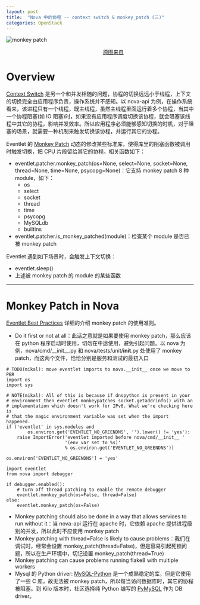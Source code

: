 ```yaml
---
layout: post
title:  "Nova 中的协程 -- context switch & monkey_patch (三)"
categories: OpenStack
---
```



![monkey patch](http://7xp2eu.com1.z0.glb.clouddn.com/monkey_patch.png)

&nbsp;&nbsp;&nbsp;&nbsp;&nbsp;&nbsp;&nbsp;&nbsp;&nbsp;&nbsp;&nbsp;&nbsp;&nbsp;&nbsp;&nbsp;&nbsp;&nbsp;&nbsp;&nbsp;&nbsp;&nbsp;&nbsp;&nbsp;&nbsp;&nbsp;&nbsp;&nbsp;&nbsp;&nbsp;&nbsp;&nbsp;&nbsp;&nbsp;&nbsp;&nbsp;&nbsp;&nbsp;&nbsp;&nbsp;&nbsp;&nbsp;&nbsp;&nbsp;&nbsp;&nbsp;&nbsp;&nbsp;&nbsp;&nbsp;&nbsp;&nbsp;&nbsp;&nbsp;&nbsp;&nbsp;&nbsp;&nbsp;&nbsp;&nbsp;&nbsp;&nbsp;&nbsp;&nbsp;&nbsp;&nbsp;&nbsp;[原图来自](https://www.10monkeys.com/us/)


# Overview


[Context Switch](https://en.wikipedia.org/wiki/Context_switch) 是另一个和并发相随的问题，协程的切换远远小于线程，上下文的切换完全由应用程序负责，操作系统并不感知。以 nova-api 为例，在操作系统看来，该进程只有一个线程，既主线程，虽然主线程里面运行着多个协程，当其中一个协程阻塞(如 IO 阻塞)时，如果没有应用程序调度切换该协程，就会阻塞该线程中其它的协程，影响并发效率。所以应用程序必须能够感知切换的时机，对于阻塞的场景，就需要一种机制来触发切换该协程，并运行其它的协程。

Eventlet 的 [Monkey Patch](http://eventlet.net/doc/patching.html#monkeypatching-the-standard-library) 动态的修改某些标准库，使得库里的阻塞函数被调用时触发切换，把 CPU 片段留给其它的协程。相关函数如下：

- eventlet.patcher.monkey_patch(os=None, select=None, socket=None, thread=None, time=None, psycopg=None)：它支持 monkey patch 8 种 module，如下：
	- os
	- select
	- socket
	- thread
	- time
	- psycopg
	- MySQLdb
	- builtins
- eventlet.patcher.is_monkey_patched(module)：检查某个 module 是否已被 monkey patch 

Eventlet 遇到如下场景时，会触发上下文切换：

- eventlet.sleep()
- 上述被 monkey patch 的 module 的某些函数

--------

# Monkey Patch in Nova

[Eventlet Best Practices](https://specs.openstack.org/openstack/openstack-specs/specs/eventlet-best-practices.html) 详细的介绍 monkey patch 的使用准则。

- Do it first or not at all：此话之意就是如果要使用 monkey patch，那么应该在 python 程序启动时使用，切勿在中途使用，避免引起问题。以 nova 为例，nova/cmd/\_\_init\_\_.py 和 nova/tests/unit/__init__.py 处使用了 monkey patch，而这两个文件，恰恰分别是服务和测试的最初入口

~~~
# TODO(mikal): move eventlet imports to nova.__init__ once we move to PBR
import os
import sys

# NOTE(mikal): All of this is because if dnspython is present in your
# environment then eventlet monkeypatches socket.getaddrinfo() with an
# implementation which doesn't work for IPv6. What we're checking here is
# that the magic environment variable was set when the import happened.
if ('eventlet' in sys.modules and
        os.environ.get('EVENTLET_NO_GREENDNS', '').lower() != 'yes'):
    raise ImportError('eventlet imported before nova/cmd/__init__ '
                      '(env var set to %s)'
                      % os.environ.get('EVENTLET_NO_GREENDNS'))

os.environ['EVENTLET_NO_GREENDNS'] = 'yes'

import eventlet
from nova import debugger

if debugger.enabled():
    # turn off thread patching to enable the remote debugger
    eventlet.monkey_patch(os=False, thread=False)
else:
    eventlet.monkey_patch(os=False)
~~~

- Monkey patching should also be done in a way that allows services to run without it：当 nova-api 运行在 apache 时，它依赖 apache 提供进程级别的并发，所以此时不应使用 monkey patch
- Monkey patching with thread=False is likely to cause problems：我们在调试时，经常会设置 monkey_patch(thread=False)，但是容易引起死锁问题，所以在生产环境中，切记设置 monkey_patch(thread=True)
- Monkey patching can cause problems running flake8 with multiple workers
- Mysql 的 Python driver: [MySQL-Python](https://github.com/farcepest/MySQLdb1) 是一个成熟稳定的库，但是它使用了一些 C 库，故无法被 monkey patch，所以每当访问数据库时，其它的协程被阻塞。到 Kilo 版本时，社区选择纯 Python 编写的 [PyMySQL](https://github.com/PyMySQL/PyMySQL) 作为 DB driver。